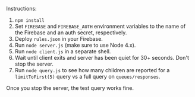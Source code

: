 Instructions:

1. `npm install`
2. Set `FIREBASE` and `FIREBASE_AUTH` environment variables to the name of the Firebase and an auth secret, respectively.
3. Deploy `rules.json` in your Firebase.
4. Run `node server.js` (make sure to use Node 4.x).
5. Run `node client.js` in a separate shell.
6. Wait until client exits and server has been quiet for 30+ seconds.  Don't stop the server.
7. Run `node query.js` to see how many children are reported for a `limitToFirst(5)` query vs a full query on `queues/responses`.

Once you stop the server, the test query works fine.
